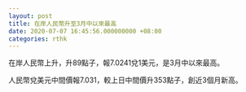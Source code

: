 ```yaml
---
layout: post
title: 在岸人民幣升至3月中以來最高
date: 2020-07-07 16:45:56.000000000 +08:00
categories: rthk
---
```


在岸人民幣上升，升89點子，報7.0241兌1美元，是3月中以來最高。

人民幣兌美元中間價報7.031，較上日中間價升353點子，創近3個月新高。

